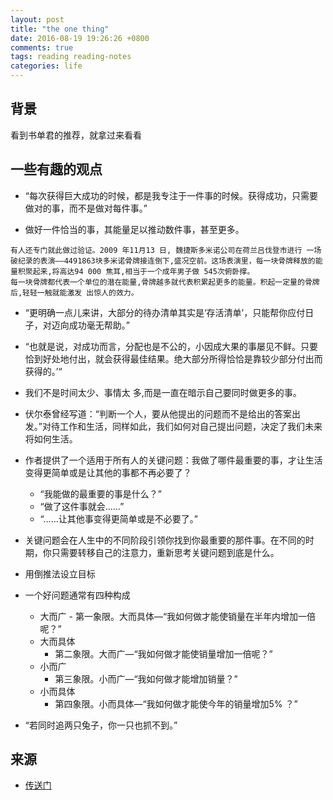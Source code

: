 ```yaml
---
layout: post
title: "the one thing"
date: 2016-08-19 19:26:26 +0800
comments: true
tags: reading reading-notes
categories: life
---
```


## 背景
看到书单君的推荐，就拿过来看看

## 一些有趣的观点
- “每次获得巨大成功的时候，都是我专注于一件事的时候。获得成功，只需要做对的事，而不是做对每件事。”

- 做好一件恰当的事，其能量足以推动数件事，甚至更多。
```
有人还专门就此做过验证。2009 年11月13 日, 魏捷斯多米诺公司在荷兰吕伐登市进行 一场破纪录的表演——4491863块多米诺骨牌接连倒下,盛况空前。这场表演里，每一块骨牌释放的能量积聚起来,将高达94 000 焦耳,相当于一个成年男子做 545次俯卧撑。
每一块骨牌都代表一个单位的潜在能量,骨牌越多就代表积累起更多的能量。积起一定量的骨牌后,轻轻一触就能激发 出惊人的效力。
```

- “更明确一点儿来讲，大部分的待办清单其实是‘存活清单’，只能帮你应付日子，对迈向成功毫无帮助。”

<!-- more -->

-  “也就是说，对成功而言，分配也是不公的，小因成大果的事屡见不鲜。只要恰到好处地付出，就会获得最佳结果。绝大部分所得恰恰是靠较少部分付出而获得的。’“

- 我们不是时间太少、事情太 多,而是一直在暗示自己要同时做更多的事。

- 伏尔泰曾经写道：“判断一个人，要从他提出的问题而不是给出的答案出发。”对待工作和生活，同样如此，我们如何对自己提出问题，决定了我们未来将如何生活。

- 作者提供了一个适用于所有人的关键问题：我做了哪件最重要的事，才让生活变得更简单或是让其他的事都不再必要了？
     - “我能做的最重要的事是什么？”
     - “做了这件事就会……”
     - “……让其他事变得更简单或是不必要了。”

- 关键问题会在人生中的不同阶段引领你找到你最重要的那件事。在不同的时期，你只需要转移自己的注意力，重新思考关键问题到底是什么。

- 用倒推法设立目标

- 一个好问题通常有四种构成
     - 大而广
           - 第一象限。大而具体—“我如何做才能使销量在半年内增加一倍呢？”
     - 大而具体
          - 第二象限。大而广—“我如何做才能使销量增加一倍呢？”
     - 小而广
          - 第三象限。小而广—“我如何做才能增加销量？”
     - 小而具体
          - 第四象限。小而具体—“我如何做才能使今年的销量增加5% ？”

- “若同时追两只兔子，你一只也抓不到。”

## 来源
- [传送门][1]

[1]: http://mp.weixin.qq.com/s?__biz=MzA5NTU0NzY2Mg==&mid=400626215&idx=1&sn=f873d42478cfce90c2a42187bf3225cc&scene=0#wechat_redirect
